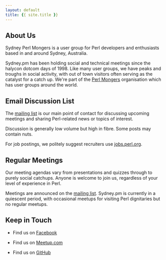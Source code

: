 ```yaml
---
layout: default
title: {{ site.title }}
---
```


About Us
--------

Sydney Perl Mongers is a user group for Perl developers and enthusiasts based in and around Sydney, Australia.

Sydney.pm has been holding social and technical meetings since the halycon dotcom days of 1998.  Like many user groups, we have peaks and troughs in social activity, with out of town visitors often serving as the catalyst for a catch up.  We're part of the <a href="http://www.pm.org/">Perl Mongers</a> organisation which has user groups around the world.

Email Discussion List
---------------------

The <a href="http://mail.pm.org/mailman/listinfo/sydney-pm/">mailing list</a> is our main point of contact for discussing upcoming meetings and sharing Perl-related news or topics of interest.

Discussion is generally low volume but high in fibre.  Some posts may contain nuts.

For job postings, we politely suggest recruiters use <a href="http://jobs.perl.org">jobs.perl.org</a>.

Regular Meetings
----------------

Our meeting agendas vary from presentations and quizzes through to purely social catchups.  Anyone is welcome to join us, regardless of your level of experience in Perl.

Meetings are announced on the <a href="http://mail.pm.org/mailman/listinfo/sydney-pm/">mailing list</a>.  Sydney.pm is currently in a quiescent period, with occasional meetups for visiting Perl dignitaries but no regular meetups.

Keep in Touch
-------------

 * Find us on [Facebook](http://www.facebook.com/sydneypm)

 * Find us on [Meetup.com](http://www.meetup.com/sydney-perl)

 * Find us on [GitHub](https://github.com/SydneyPM)
